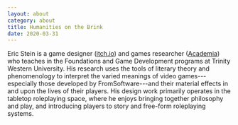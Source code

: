 ```yaml
---
layout: about
category: about
title: Humanities on the Brink
date: 2020-03-31
---
```


Eric Stein is a game designer ([itch.io](https://vagrantludology.itch.io/)) and games researcher ([Academia](https://twu.academia.edu/steinea)) who teaches in the Foundations and Game Development programs at Trinity Western University. His research uses the tools of literary theory and phenomenology to interpret the varied meanings of video games---especially those developed by FromSoftware---and their material  effects  in  and  upon the  lives  of  their  players.  His  design  work  primarily  operates  in  the  tabletop  roleplaying  space,  where  he  enjoys  bringing  together  philosophy and  play,  and  introducing  players  to  story  and  free-form roleplaying systems.
